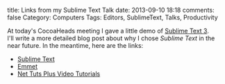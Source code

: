 title: Links from my Sublime Text Talk
date: 2013-09-10 18:18
comments: false
Category: Computers
Tags: Editors, SublimeText, Talks, Productivity

At today's CocoaHeads meeting I gave a little demo of 
[Sublime Text 3](http://sublimetext.com).  
I'll write a more detailed blog post about why I chose _Sublime Text_ in the near future. 
In the meantime, here are the links:

* [Sublime Text](http://sublimetext.com)
* [Emmet](http://emmet.io)
* [Net Tuts Plus Video Tutorials](http://tutsplus.com/course/improve-workflow-in-sublime-text-2/)
